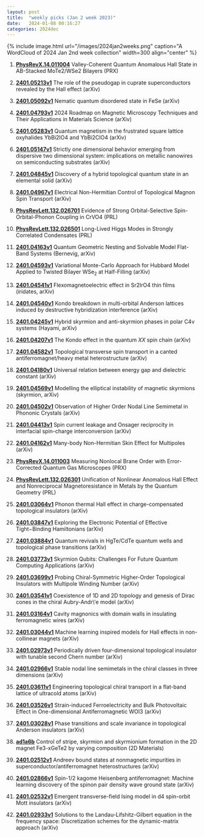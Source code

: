 ```yaml
---
layout: post
title:  "weekly picks (Jan 2 week 2023)"
date:   2024-01-08 00:16:27
categories: 2024dec
---
```



{% include image.html url="/images/2024jan2weeks.png" caption="A WordCloud of 2024 Jan 2nd week collection" width=300 align="center" %}



1. **[PhysRevX.14.011004](https://link.aps.org/doi/10.1103/PhysRevX.14.011004)** Valley-Coherent Quantum Anomalous Hall State in AB-Stacked MoTe2/WSe2 Bilayers (PRX)


1. **[2401.05213v1](https://arxiv.org/abs/2401.05213v1)** The role of the pseudogap in cuprate superconductors revealed by the Hall effect (arXiv)

1. **[2401.05092v1](https://arxiv.org/abs/2401.05092v1)** Nematic quantum disordered state in FeSe (arXiv)

1. **[2401.04793v1](https://arxiv.org/abs/2401.04793v1)** 2024 Roadmap on Magnetic Microscopy Techniques and Their Applications in Materials Science (arXiv)

1. **[2401.05283v1](https://arxiv.org/abs/2401.05283v1)** Quantum magnetism in the frustrated square lattice oxyhalides YbBi2IO4 and YbBi2ClO4 (arXiv)

1. **[2401.05147v1](https://arxiv.org/abs/2401.05147v1)** Strictly one dimensional behavior emerging from dispersive two dimensional system: implications on metallic nanowires on semiconducting substrates (arXiv)

1. **[2401.04845v1](https://arxiv.org/abs/2401.04845v1)** Discovery of a hybrid topological quantum state in an elemental solid (arXiv)

1. **[2401.04967v1](https://arxiv.org/abs/2401.04967v1)** Electrical Non-Hermitian Control of Topological Magnon Spin Transport (arXiv)




1. **[PhysRevLett.132.026701](https://link.aps.org/doi/10.1103/PhysRevLett.132.026701)** Evidence of Strong Orbital-Selective Spin-Orbital-Phonon Coupling in CrVO4 (PRL)

1. **[PhysRevLett.132.026501](https://link.aps.org/doi/10.1103/PhysRevLett.132.026501)** Long-Lived Higgs Modes in Strongly Correlated Condensates (PRL)




1. **[2401.04163v1](https://arxiv.org/abs/2401.04163v1)** Quantum Geometric Nesting and Solvable Model Flat-Band Systems (Bernevig, arXiv)

1. **[2401.04593v1](https://arxiv.org/abs/2401.04593v1)** Variational Monte-Carlo Approach for Hubbard Model Applied to Twisted Bilayer WSe$_2$ at Half-Filling (arXiv)

1. **[2401.04541v1](https://arxiv.org/abs/2401.04541v1)** Flexomagnetoelectric effect in Sr2IrO4 thin films (iridates, arXiv)

1. **[2401.04540v1](https://arxiv.org/abs/2401.04540v1)** Kondo breakdown in multi-orbital Anderson lattices induced by destructive hybridization interference (arXiv)

1. **[2401.04245v1](https://arxiv.org/abs/2401.04245v1)** Hybrid skyrmion and anti-skyrmion phases in polar C4v systems (Hayami, arXiv)

1. **[2401.04207v1](https://arxiv.org/abs/2401.04207v1)** The Kondo effect in the quantum $XX$ spin chain (arXiv)

1. **[2401.04582v1](https://arxiv.org/abs/2401.04582v1)** Topological transverse spin transport in a canted antiferromagnet/heavy metal heterostructure (arXiv)

1. **[2401.04180v1](https://arxiv.org/abs/2401.04180v1)** Universal relation between energy gap and dielectric constant (arXiv)

1. **[2401.04569v1](https://arxiv.org/abs/2401.04569v1)** Modelling the elliptical instability of magnetic skyrmions (skyrmion, arXiv)

1. **[2401.04502v1](https://arxiv.org/abs/2401.04502v1)** Observation of Higher Order Nodal Line Semimetal in Phononic Crystals (arXiv)

1. **[2401.04413v1](https://arxiv.org/abs/2401.04413v1)** Spin current leakage and Onsager reciprocity in interfacial spin-charge interconversion (arXiv)

1. **[2401.04162v1](https://arxiv.org/abs/2401.04162v1)** Many-body Non-Hermitian Skin Effect for Multipoles (arXiv)






1. **[PhysRevX.14.011003](https://link.aps.org/doi/10.1103/PhysRevX.14.011003)** Measuring Nonlocal Brane Order with Error-Corrected Quantum Gas Microscopes (PRX)

1. **[PhysRevLett.132.026301](https://link.aps.org/doi/10.1103/PhysRevLett.132.026301)** Unification of Nonlinear Anomalous Hall Effect and Nonreciprocal Magnetoresistance in Metals by the Quantum Geometry (PRL)






1. **[2401.03064v1](https://arxiv.org/abs/2401.03064v1)** Phonon thermal Hall effect in charge-compensated topological insulators (arXiv)

1. **[2401.03847v1](https://arxiv.org/abs/2401.03847v1)** Exploring the Electronic Potential of Effective Tight$-$Binding Hamiltonians (arXiv)

1. **[2401.03884v1](https://arxiv.org/abs/2401.03884v1)** Quantum revivals in HgTe/CdTe quantum wells and topological phase transitions (arXiv)

1. **[2401.03773v1](https://arxiv.org/abs/2401.03773v1)** Skyrmion Qubits: Challenges For Future Quantum Computing Applications (arXiv)

1. **[2401.03699v1](https://arxiv.org/abs/2401.03699v1)** Probing Chiral-Symmetric Higher-Order Topological Insulators with Multipole Winding Number (arXiv)

1. **[2401.03541v1](https://arxiv.org/abs/2401.03541v1)** Coexistence of 1D and 2D topology and genesis of Dirac cones in the chiral Aubry-Andr\\'e model (arXiv)

1. **[2401.03164v1](https://arxiv.org/abs/2401.03164v1)** Cavity magnonics with domain walls in insulating ferromagnetic wires (arXiv)

1. **[2401.03044v1](https://arxiv.org/abs/2401.03044v1)** Machine learning inspired models for Hall effects in non-collinear magnets (arXiv)

1. **[2401.02973v1](https://arxiv.org/abs/2401.02973v1)** Periodically driven four-dimensional topological insulator with tunable second Chern number (arXiv)

1. **[2401.02966v1](https://arxiv.org/abs/2401.02966v1)** Stable nodal line semimetals in the chiral classes in three dimensions (arXiv)

1. **[2401.03611v1](https://arxiv.org/abs/2401.03611v1)** Engineering topological chiral transport in a flat-band lattice of ultracold atoms (arXiv)

1. **[2401.03526v1](https://arxiv.org/abs/2401.03526v1)** Strain-induced Ferroelectricity and Bulk Photovoltaic Effect in One-dimensional Antiferromagnetic WOI3 (arXiv)

1. **[2401.03028v1](https://arxiv.org/abs/2401.03028v1)** Phase transitions and scale invariance in topological Anderson insulators (arXiv)




1. **[ad1a6b](http://iopscience.iop.org/article/10.1088/2053-1583/ad1a6b)** Control of stripe, skyrmion and skyrmionium formation in the 2D magnet Fe3-xGeTe2 by varying composition (2D Materials)


1. **[2401.02512v1](https://arxiv.org/abs/2401.02512v1)** Andreev bound states at nonmagnetic impurities in superconductor/antiferromagnet heterostructures (arXiv)

1. **[2401.02866v1](https://arxiv.org/abs/2401.02866v1)** Spin-1/2 kagome Heisenberg antiferromagnet: Machine learning discovery of the spinon pair density wave ground state (arXiv)

1. **[2401.02532v1](https://arxiv.org/abs/2401.02532v1)** Emergent transverse-field Ising model in d4 spin-orbit Mott insulators (arXiv)

1. **[2401.02933v1](https://arxiv.org/abs/2401.02933v1)** Solutions to the Landau-Lifshitz-Gilbert equation in the frequency space: Discretization schemes for the dynamic-matrix approach (arXiv)


